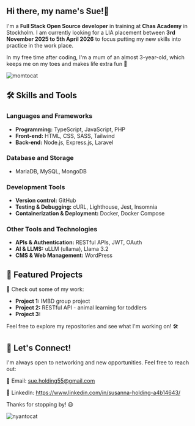 ## Hi there, my name's Sue!👋

I'm a **Full Stack Open Source developer** in training at **Chas Academy** in Stockholm. 
I am currently looking for a LIA placement between **3rd November 2025 to 5th April 2026** to focus putting my new skills into practice in the work place.

In my free time after coding, I'm a mum of an almost 3-year-old, which keeps me on my toes and makes life extra fun 🥰

![momtocat](https://github.com/user-attachments/assets/f2e733e8-ab2d-4d81-b640-bf2d54bbcc29)


## 🛠️ Skills and Tools
### Languages and Frameworks
- **Programming:** TypeScript, JavaScript, PHP
- **Front-end:** HTML, CSS, SASS, Tailwind
- **Back-end:** Node.js, Express.js, Laravel

### Database and Storage
- MariaDB, MySQL, MongoDB

### Development Tools
- **Version control:** GitHub
- **Testing & Debugging:** cURL, Lighthouse, Jest, Insomnia
- **Containerization & Deployment:** Docker, Docker Compose

### Other Tools and Technologies
- **APIs & Authentication:** RESTful APIs, JWT, OAuth
- **AI & LLMS:** uLLM (ullama), Llama 3.2
- **CMS & Web Management:** WordPress

## 🚀 Featured Projects
👀 Check out some of my work:
- **Project 1:** IMBD group project
- **Project 2:** RESTful API - animal learning for toddlers
- **Project 3:** 

Feel free to explore my repositories and see what I'm working on! 🛠️

## 🌟 Let's Connect!

I'm always open to networking and new opportunities. Feel free to reach out:

📧 Email: sue.holding55@gmail.com

🔗 LinkedIn: https://www.linkedin.com/in/susanna-holding-a4b14643/

Thanks for stopping by! 😃

 ![nyantocat](https://github.com/user-attachments/assets/5dfb4371-e1cd-432b-b490-d80de834c629)


<!--
**Sue-Holding/Sue-Holding** is a ✨ _special_ ✨ repository because its `README.md` (this file) appears on your GitHub profile.

Here are some ideas to get you started:

- 🔭 I’m currently working on ...
- 🌱 I’m currently learning ...
- 👯 I’m looking to collaborate on ...
- 🤔 I’m looking for help with ...
- 💬 Ask me about ...
- 📫 How to reach me: ...
- 😄 Pronouns: ...
- ⚡ Fun fact: ...
-->
